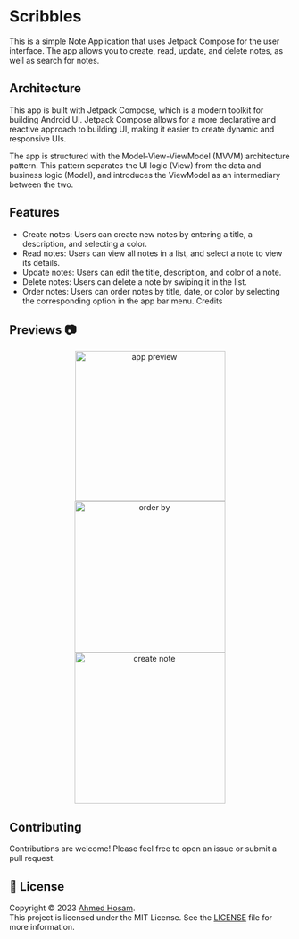 # Scribbles
This is a simple Note Application that uses Jetpack Compose for the user interface. The app allows you to create, read, update, and delete notes, as well as search for notes.

## Architecture
This app is built with Jetpack Compose, which is a modern toolkit for building Android UI. Jetpack Compose allows for a more declarative and reactive approach to building UI, making it easier to create dynamic and responsive UIs.

The app is structured with the Model-View-ViewModel (MVVM) architecture pattern. This pattern separates the UI logic (View) from the data and business logic (Model), and introduces the ViewModel as an intermediary between the two.

## Features

- Create notes: Users can create new notes by entering a title, a description, and selecting a color.
- Read notes: Users can view all notes in a list, and select a note to view its details.
- Update notes: Users can edit the title, description, and color of a note.
- Delete notes: Users can delete a note by swiping it in the list.
- Order notes: Users can order notes by title, date, or color by selecting the corresponding option in the app bar menu.
Credits

## Previews 📷

<p align="center">
<img src="https://user-images.githubusercontent.com/62101039/227811464-a9477c83-beb4-4354-b53c-3daaceb645d3.png" alt="app preview" width="269px" />
<img src="https://user-images.githubusercontent.com/62101039/227811469-d613d963-cadf-4f40-b57b-c34c1a3d7638.png" alt="order by" width="270px" />
<img src="https://user-images.githubusercontent.com/62101039/227811467-baf57094-cacd-428d-8700-3d5604a44fda.png" alt="create note" width="270px" />
</br>
</p>

## Contributing
Contributions are welcome! Please feel free to open an issue or submit a pull request.

## 📝 License
Copyright © 2023 [Ahmed Hosam](https://github.com/ahmedhosam283843). <br />
This project is licensed under the MIT License. See the [LICENSE](https://github.com/ahmedhosam283843/Scribbles/blob/master/LICENCE) file for more information.
